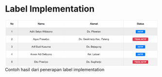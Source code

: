 # Label Implementation

<img src="contoh.png" style="text-align:center">
Contoh hasil dari penerapan label implementation


